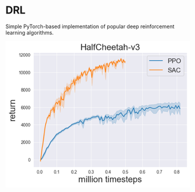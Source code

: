 # DRL


Simple PyTorch-based implementation of popular deep reinforcement learning algorithms.

![](/fig/halfcheetah.png)

